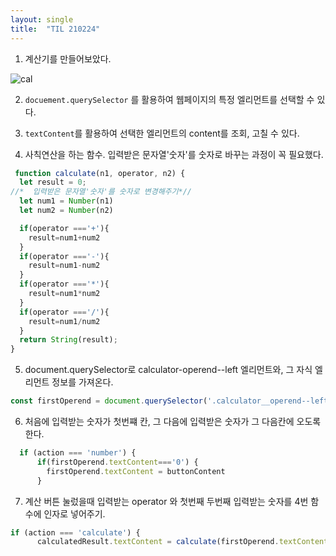 ```yaml
---
layout: single 
title:  "TIL 210224"
---
```



1. 계산기를 만들어보았다.
 
![cal](https://user-images.githubusercontent.com/79474304/109122629-3730bd80-778c-11eb-9e25-28fb1c9f1d2a.png)
 
2. `docuement.querySelector` 를 활용하여 웹페이지의 특정 엘리먼트를 선택할 수 있다.
3. `textContent`를 활용하여 선택한 엘리먼트의 content를 조회, 고칠 수 있다.
 
4. 사칙연산을 하는 함수. 입력받은 문자열'숫자'를 숫자로 바꾸는 과정이 꼭 필요했다.
 
```javascript
 function calculate(n1, operator, n2) {
  let result = 0;
//*  입력받은 문자열'숫자'를 숫자로 변경해주기*//
  let num1 = Number(n1)
  let num2 = Number(n2)

  if(operator ==='+'){
    result=num1+num2
  }
  if(operator ==='-'){
    result=num1-num2
  }
  if(operator ==='*'){
    result=num1*num2
  }
  if(operator ==='/'){
    result=num1/num2
  }
  return String(result);
}
```

5. document.querySelector로 calculator-operend--left 엘리먼트와, 그 자식 엘리먼트 정보를 가져온다.
```javascript
const firstOperend = document.querySelector('.calculator__operend--left');
```

6. 처음에 입력받는 숫자가 첫번쨰 칸, 그 다음에 입력받은 숫자가 그 다음칸에 오도록 한다.
```javascript
  if (action === 'number') {
      if(firstOperend.textContent==='0') {
        firstOperend.textContent = buttonContent
      }
```

7. 계산 버튼 눌렀을때 입력받는 operator 와 첫번째 두번째 입력받는 숫자를 4번 함수에 인자로 넣어주기.

```javascript
if (action === 'calculate') {
      calculatedResult.textContent = calculate(firstOperend.textContent, operator.textContent, secondOperend.textContent)
```
      

